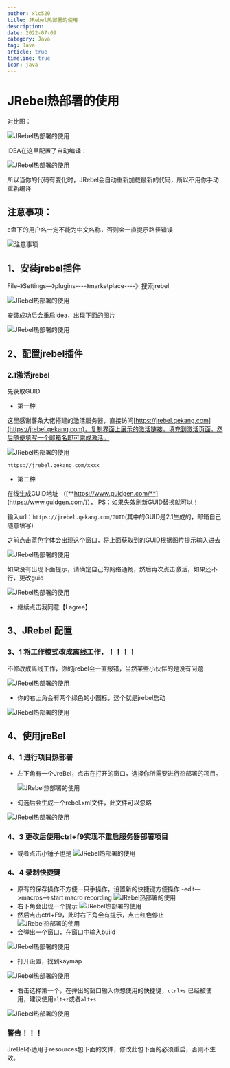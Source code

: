 ```yaml
---
author: xlc520
title: JRebel热部署的使用
description: 
date: 2022-07-09
category: Java
tag: Java
article: true
timeline: true
icon: java
---
```




# JRebel热部署的使用

对比图：

![JRebel热部署的使用](https://static.linch.eu.org/blogImage/feabc010fbd0a0467f3bcb155faede3b-16565707073351.png)

IDEA在这里配置了自动编译：

![JRebel热部署的使用](https://static.linch.eu.org/blogImage/c2dc072b4fb156f0ee8da0c3dd86abb5-16565707098543.png)

所以当你的代码有变化时，JRebel会自动重新加载最新的代码，所以不用你手动重新编译

## **注意事项：**

c盘下的用户名一定不能为中文名称，否则会一直提示路径错误

![注意事项](https://static.linch.eu.org/blogImage/20210318093831211.png)

## 1、安装jrebel插件

File–》Settings—》plugins----》marketplace----》搜索jrebel

![JRebel热部署的使用](https://static.linch.eu.org/blogImage/20210318095405727.png)

安装成功后会重启idea，出现下面的图片

![JRebel热部署的使用](https://static.linch.eu.org/blogImage/2021031809551542.png)

## 2、配置jrebel插件

### 2.1激活jrebel

先获取GUID

- 第一种

这里感谢薯条大佬搭建的激活服务器，直接访问[https://jrebel.qekang.com](https://jrebel.qekang.com)，复制界面上展示的激活链接，填充到激活页面，然后随便填写一个邮箱名即可完成激活。

![JRebel热部署的使用](https://static.linch.eu.org/blogImage/715c5a15e09cf6bf8bc357073a697464.png)

```
https://jrebel.qekang.com/xxxx
```


- 第二种

在线生成GUID地址 （[**https://www.guidgen.com/**](https://www.guidgen.com/)）， PS：如果失效刷新GUID替换就可以！

输入url：`https://jrebel.qekang.com/GUID`(其中的GUID是2.1生成的，邮箱自己随意填写)

之前点击蓝色字体会出现这个窗口，将上面获取到的GUID根据图片提示输入进去

![JRebel热部署的使用](https://static.linch.eu.org/blogImage/20210318094513359.png)

如果没有出现下面提示，请确定自己的网络通畅，然后再次点击激活，如果还不行，更改guid

![JRebel热部署的使用](https://static.linch.eu.org/blogImage/2021031809480460.png)

- 继续点击我同意【I agree】

## 3、JRebel 配置

### 3、1 将工作模式改成离线工作，！！！！

不修改成离线工作，你的jrebel会一直报错，当然某些小伙伴的是没有问题

![JRebel热部署的使用](https://static.linch.eu.org/blogImage/20210318100401836.png)

- 你的右上角会有两个绿色的小图标，这个就是jrebel启动

![JRebel热部署的使用](https://static.linch.eu.org/blogImage/20210318100852670.png)

## 4、使用jreBel

### 4、1 进行项目热部署

- 左下角有一个JreBel，点击在打开的窗口，选择你所需要进行热部署的项目。

  ![JRebel热部署的使用](https://static.linch.eu.org/blogImage/20210603103938126.png)

- 勾选后会生成一个rebel.xml文件，此文件可以忽略

![JRebel热部署的使用](https://static.linch.eu.org/blogImage/20210603104004373.png)

### 4、3 更改后使用ctrl+f9实现不重启服务器部署项目

- 或者点击小锤子也是
 ![JRebel热部署的使用](https://static.linch.eu.org/blogImage/20210603104217131.png)

### 4、4 录制快捷键

- 原有的保存操作不方便一只手操作，设置新的快捷键方便操作
  -edit—>macros—>start macro recording
  ![JRebel热部署的使用](https://static.linch.eu.org/blogImage/2021060310490611.png)
- 右下角会出现一个提示
  ![JRebel热部署的使用](https://static.linch.eu.org/blogImage/20210603104826766.png)
- 然后点击ctrl+F9，此时右下角会有提示，点击红色停止
  ![JRebel热部署的使用](https://static.linch.eu.org/blogImage/20210603105037206.png)
- 会弹出一个窗口，在窗口中输入build

![JRebel热部署的使用](https://static.linch.eu.org/blogImage/20210603105130362.png)

- 打开设置，找到kaymap

![JRebel热部署的使用](https://static.linch.eu.org/blogImage/20210603105243414.png)

- 右击选择第一个，在弹出的窗口输入你想使用的快捷键，`ctrl+s` 已经被使用，建议使用`alt+z`或者`alt+s`

![JRebel热部署的使用](https://static.linch.eu.org/blogImage/2021060310541226.png)

### 警告！！！

JreBel不适用于resources包下面的文件，修改此包下面的必须重启，否则不生效。